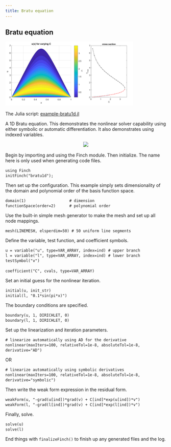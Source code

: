 ```yaml
---
title: Bratu equation
---
```


## Bratu equation

<img src="images/bratu.png" alt="Bratu" width="400">

The Julia script: <a href="https://github.com/paralab/Finch/blob/master/Finch/examples/example-bratu1d.jl">example-bratu1d.jl</a>

A 1D Bratu equation. This demonstrates the nonlinear solver capability using either symbolic or automatic differentiation. It also demonstrates using indexed variables.
<div align="center"><img src="https://render.githubusercontent.com/render/math?math=\Delta%20u+Ce^{u}=0"> </div>

Begin by importing and using the Finch module. Then initialize. The name here is only used when generating code files.
```
using Finch
initFinch("bratu1d");
```
Then set up the configuration. This example simply sets dimensionality of the domain and polynomial order of the basis function space.
```
domain(1)                  	# dimension
functionSpace(order=2) 		# polynomial order
```
Use the built-in simple mesh generator to make the mesh and set up all node mappings.
```
mesh(LINEMESH, elsperdim=50) # 50 uniform line segments
```
Define the variable, test function, and coefficient symbols.
```
u = variable("u", type=VAR_ARRAY, index=ind) # upper branch
l = variable("l", type=VAR_ARRAY, index=ind) # lower branch
testSymbol("v")

coefficient("C", cvals, type=VAR_ARRAY)
```
Set an initial guess for the nonlinear iteration.
```
initial(u, init_str)
initial(l, "0.1*sin(pi*x)")
```
The boundary conditions are specified.
```
boundary(u, 1, DIRICHLET, 0)
boundary(l, 1, DIRICHLET, 0)
```
Set up the linearization and iteration parameters.
```
# linearize automatically using AD for the derivative
nonlinear(maxIters=100, relativeTol=1e-8, absoluteTol=1e-8, derivative="AD")
```
OR
```
# linearize automatically using symbolic derivatives
nonlinear(maxIters=100, relativeTol=1e-8, absoluteTol=1e-8, derivative="symbolic")
```
Then write the weak form expression in the residual form. 
```
weakForm(u, "-grad(u[ind])*grad(v) + C[ind]*exp(u[ind])*v")
weakForm(l, "-grad(l[ind])*grad(v) + C[ind]*exp(l[ind])*v")
```
Finally, solve.
```
solve(u)
solve(l)
```
End things with `finalizeFinch()` to finish up any generated files and the log.